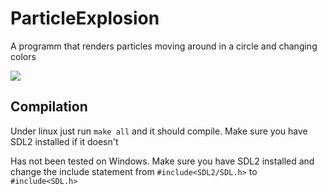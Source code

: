 # ParticleExplosion

A programm that renders particles moving around in a circle and changing colors

![](https://media.giphy.com/media/qADEBWL5hwAKT4y7KN/giphy.gif)

## Compilation 

Under linux just run ```make all``` and it should compile. Make sure you have SDL2 installed if it doesn't


Has not been tested on Windows. Make sure you have SDL2 installed and change the include statement from ```#include<SDL2/SDL.h>``` to ```#include<SDL.h>```
